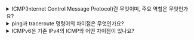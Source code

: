 <details>
  <summary>ICMP(Internet Control Message Protocol)란 무엇이며, 주요 역할은 무엇인가요?</summary>
  
ICMP(Internet Control Message Protocol)는 **네트워크 계층에서 오류 보고 및 진단 기능을 수행하는 프로토콜**입니다.  
일반적으로 라우터와 호스트 간에 네트워크 상태를 알리는 데 사용됩니다.

### 📌 **주요 역할**
1. **네트워크 오류 보고**  
   - 목적지 도달 불가(Destination Unreachable)  
   - TTL 초과(Time Exceeded)  
   - 포트 도달 불가(Port Unreachable)  

2. **네트워크 진단 및 관리**  
   - `ping` 명령어에서 사용되는 **Echo Request(8) / Echo Reply(0) 메시지**  
   - `traceroute`에서 사용되는 **Time Exceeded(11) 메시지**  

3. **IPv6 확장 기능(ICMPv6)**  
   - **Packet Too Big**: IPv6에서는 패킷 분할을 지원하지 않기 때문에, MTU보다 큰 패킷 전송 시 이 메시지를 반환  
   - **Neighbor Discovery**: ARP를 대체하는 IPv6 주소 확인 기능  

ICMP는 IP 패킷 내에서 전송되며, **TCP/UDP와 같은 IP 페이로드로 포함**됩니다.
</details>

<details>
  <summary>ping과 traceroute 명령어의 차이점은 무엇인가요?</summary>

- **ping**  
  - 네트워크 연결 상태를 확인하는 명령어  
  - **ICMP Echo Request(8) / Echo Reply(0) 메시지를 사용**  
  - RTT(Round Trip Time)를 측정하여 네트워크 응답 속도를 분석  

- **traceroute**  
  - 네트워크 패킷이 목적지까지 가는 **경로(라우터 정보)를 추적**하는 명령어  
  - UDP 패킷의 TTL(Time To Live)을 조절하여 **각 라우터가 TTL 초과 시 ICMP Time Exceeded(11) 메시지를 반환**하도록 함  
  - 목적지 도달 시 ICMP Destination Unreachable(3, 3) 메시지를 반환  

**즉, `ping`은 네트워크 연결 유무를 확인, `traceroute`는 네트워크 경로를 분석하는 도구입니다.**

---
</details>

<details>
  <summary>ICMPv6은 기존 IPv4의 ICMP와 어떤 차이점이 있나요?</summary>

ICMPv6(RFC 4443)은 **IPv6 환경에서 기존 ICMP 기능을 개선하고 추가 기능을 제공**합니다.

### 🆕 **ICMPv6의 주요 차이점**
1. **Packet Too Big 메시지 추가**  
   - IPv6에서는 IP 패킷 분할(Fragmentation)이 없으므로,  
     패킷이 너무 클 경우 **"Packet Too Big"** 메시지를 반환하여 MTU 정보를 제공  

2. **Neighbor Discovery (ND) 지원**  
   - ARP(Address Resolution Protocol)를 대체하는 기능  
   - IPv6 주소를 MAC 주소로 매핑  

3. **Router Solicitation & Advertisement 추가**  
   - 호스트가 동적으로 라우터 정보를 획득 가능  
   - DHCP 없이 자동으로 네트워크 설정  

IPv6 환경에서는 ICMPv6가 **네트워크 설정, 주소 확인 및 패킷 오류 보고까지 수행**합니다.

</details>
